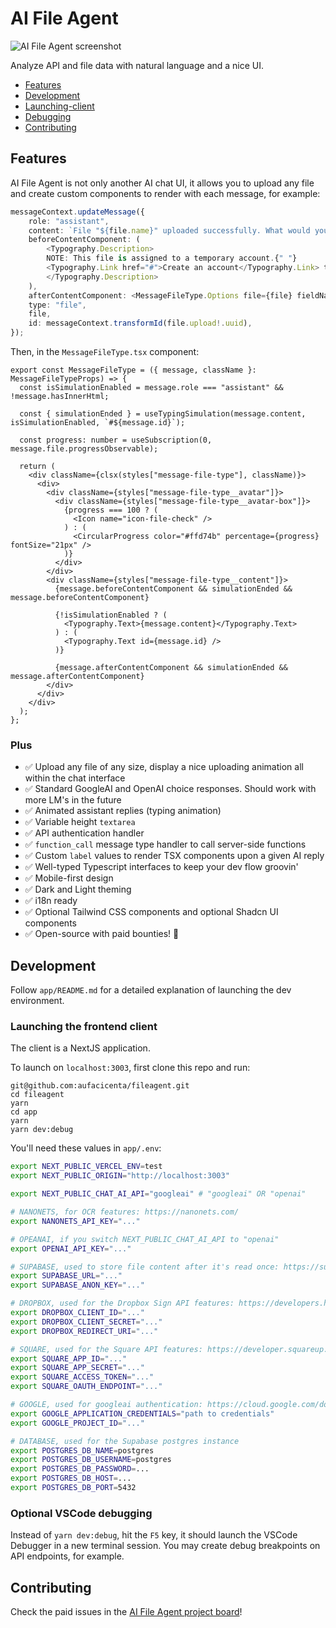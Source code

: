 # AI File Agent

![AI File Agent screenshot](https://blockchainassetregistry.infura-ipfs.io/ipfs/bafybeigtxmjowf7efxar3lel3kw63hsnogkimmb6azwqcrli55ekswifr4/Screenshot%202023-10-15%20at%2011.52.51.png)

Analyze API and file data with natural language and a nice UI.

- [Features](#features)
- [Development](#development)
- [Launching-client](#launching-client)
- [Debugging](#debugging)
- [Contributing](#contributing)

<a name="features"/>

## Features

AI File Agent is not only another AI chat UI, it allows you to upload any file and create custom components to render with each message, for example:

```typescript
messageContext.updateMessage({
    role: "assistant",
    content: `File "${file.name}" uploaded successfully. What would you like to do with it?`,
    beforeContentComponent: (
        <Typography.Description>
        NOTE: This file is assigned to a temporary account.{" "}
        <Typography.Link href="#">Create an account</Typography.Link> to keep it.
        </Typography.Description>
    ),
    afterContentComponent: <MessageFileType.Options file={file} fieldName={FormFieldNames.message} />,
    type: "file",
    file,
    id: messageContext.transformId(file.upload!.uuid),
});
```

Then, in the `MessageFileType.tsx` component:

```tsx
export const MessageFileType = ({ message, className }: MessageFileTypeProps) => {
  const isSimulationEnabled = message.role === "assistant" && !message.hasInnerHtml;

  const { simulationEnded } = useTypingSimulation(message.content, isSimulationEnabled, `#${message.id}`);

  const progress: number = useSubscription(0, message.file.progressObservable);

  return (
    <div className={clsx(styles["message-file-type"], className)}>
      <div>
        <div className={styles["message-file-type__avatar"]}>
          <div className={styles["message-file-type__avatar-box"]}>
            {progress === 100 ? (
              <Icon name="icon-file-check" />
            ) : (
              <CircularProgress color="#ffd74b" percentage={progress} fontSize="21px" />
            )}
          </div>
        </div>
        <div className={styles["message-file-type__content"]}>
          {message.beforeContentComponent && simulationEnded && message.beforeContentComponent}

          {!isSimulationEnabled ? (
            <Typography.Text>{message.content}</Typography.Text>
          ) : (
            <Typography.Text id={message.id} />
          )}

          {message.afterContentComponent && simulationEnded && message.afterContentComponent}
        </div>
      </div>
    </div>
  );
};
```

### Plus

- ✅ Upload any file of any size, display a nice uploading animation all within the chat interface
- ✅ Standard GoogleAI and OpenAI choice responses. Should work with more LM's in the future
- ✅ Animated assistant replies (typing animation)
- ✅ Variable height `textarea`
- ✅ API authentication handler
- ✅ `function_call` message type handler to call server-side functions
- ✅ Custom `label` values to render TSX components upon a given AI reply
- ✅ Well-typed Typescript interfaces to keep your dev flow groovin'
- ✅ Mobile-first design
- ✅ Dark and Light theming
- ✅ i18n ready
- ✅ Optional Tailwind CSS components and optional Shadcn UI components
- ✅ Open-source with paid bounties! 🤑

<a name="development"/>

## Development

Follow `app/README.md` for a detailed explanation of launching the dev environment.

<a name="launching-client"/>

### Launching the frontend client

The client is a NextJS application.

To launch on `localhost:3003`, first clone this repo and run:

```
git@github.com:aufacicenta/fileagent.git
cd fileagent
yarn
cd app
yarn
yarn dev:debug
```

You'll need these values in `app/.env`:

```bash
export NEXT_PUBLIC_VERCEL_ENV=test
export NEXT_PUBLIC_ORIGIN="http://localhost:3003"

export NEXT_PUBLIC_CHAT_AI_API="googleai" # "googleai" OR "openai"

# NANONETS, for OCR features: https://nanonets.com/
export NANONETS_API_KEY="..."

# OPEANAI, if you switch NEXT_PUBLIC_CHAT_AI_API to "openai"
export OPENAI_API_KEY="..."

# SUPABASE, used to store file content after it's read once: https://supabase.com/
export SUPABASE_URL="..."
export SUPABASE_ANON_KEY="..."

# DROPBOX, used for the Dropbox Sign API features: https://developers.hellosign.com/api/reference/signature-request/
export DROPBOX_CLIENT_ID="..."
export DROPBOX_CLIENT_SECRET="..."
export DROPBOX_REDIRECT_URI="..."

# SQUARE, used for the Square API features: https://developer.squareup.com/explorer/square
export SQUARE_APP_ID="..."
export SQUARE_APP_SECRET="..."
export SQUARE_ACCESS_TOKEN="..."
export SQUARE_OAUTH_ENDPOINT="..."

# GOOGLE, used for googleai authentication: https://cloud.google.com/docs/authentication/provide-credentials-adc
export GOOGLE_APPLICATION_CREDENTIALS="path to credentials"
export GOOGLE_PROJECT_ID="..."

# DATABASE, used for the Supabase postgres instance
export POSTGRES_DB_NAME=postgres
export POSTGRES_DB_USERNAME=postgres
export POSTGRES_DB_PASSWORD=...
export POSTGRES_DB_HOST=...
export POSTGRES_DB_PORT=5432
```

<a name="debugging"/>

### Optional VSCode debugging

Instead of `yarn dev:debug`, hit the `F5` key, it should launch the VSCode Debugger in a new terminal session. You may create debug breakpoints on API endpoints, for example.

<a name="contributing"/>

## Contributing

Check the paid issues in the [AI File Agent project board](https://github.com/orgs/aufacicenta/projects/3/views/1)!